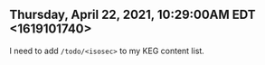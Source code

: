 ## Thursday, April 22, 2021, 10:29:00AM EDT <1619101740>

I need to add `/todo/<isosec>` to my KEG content list.

